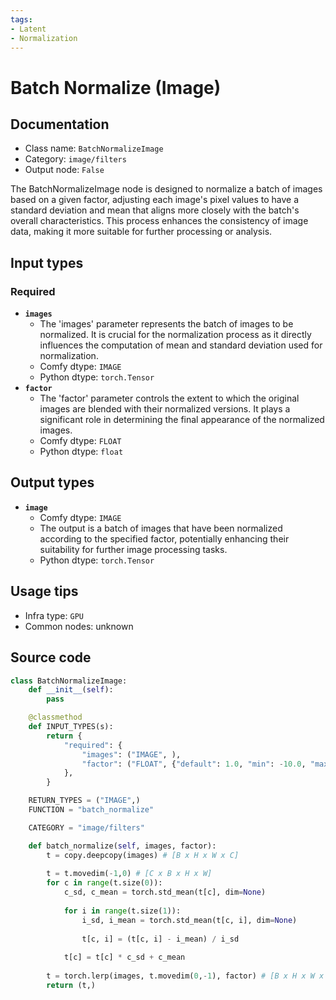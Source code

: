 ```yaml
---
tags:
- Latent
- Normalization
---
```


# Batch Normalize (Image)
## Documentation
- Class name: `BatchNormalizeImage`
- Category: `image/filters`
- Output node: `False`

The BatchNormalizeImage node is designed to normalize a batch of images based on a given factor, adjusting each image's pixel values to have a standard deviation and mean that aligns more closely with the batch's overall characteristics. This process enhances the consistency of image data, making it more suitable for further processing or analysis.
## Input types
### Required
- **`images`**
    - The 'images' parameter represents the batch of images to be normalized. It is crucial for the normalization process as it directly influences the computation of mean and standard deviation used for normalization.
    - Comfy dtype: `IMAGE`
    - Python dtype: `torch.Tensor`
- **`factor`**
    - The 'factor' parameter controls the extent to which the original images are blended with their normalized versions. It plays a significant role in determining the final appearance of the normalized images.
    - Comfy dtype: `FLOAT`
    - Python dtype: `float`
## Output types
- **`image`**
    - Comfy dtype: `IMAGE`
    - The output is a batch of images that have been normalized according to the specified factor, potentially enhancing their suitability for further image processing tasks.
    - Python dtype: `torch.Tensor`
## Usage tips
- Infra type: `GPU`
- Common nodes: unknown


## Source code
```python
class BatchNormalizeImage:
    def __init__(self):
        pass

    @classmethod
    def INPUT_TYPES(s):
        return {
            "required": {
                "images": ("IMAGE", ),
                "factor": ("FLOAT", {"default": 1.0, "min": -10.0, "max": 10.0, "step": 0.01,  "round": 0.01}),
            },
        }

    RETURN_TYPES = ("IMAGE",)
    FUNCTION = "batch_normalize"

    CATEGORY = "image/filters"

    def batch_normalize(self, images, factor):
        t = copy.deepcopy(images) # [B x H x W x C]
        
        t = t.movedim(-1,0) # [C x B x H x W]
        for c in range(t.size(0)):
            c_sd, c_mean = torch.std_mean(t[c], dim=None)
            
            for i in range(t.size(1)):
                i_sd, i_mean = torch.std_mean(t[c, i], dim=None)
                
                t[c, i] = (t[c, i] - i_mean) / i_sd
            
            t[c] = t[c] * c_sd + c_mean
        
        t = torch.lerp(images, t.movedim(0,-1), factor) # [B x H x W x C]
        return (t,)

```
